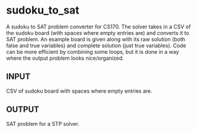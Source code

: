 # sudoku_to_sat
A sudoku to SAT problem converter for CS170.
The solver takes in a CSV of the sudoku board (with spaces where empty entries are) and converts it to SAT problem.
An example board is given along with its raw solution (both false and true variables) and complete solution (just true variables).
Code can be more efficient by combining some loops, but it is done in a way where the output problem looks nice/organized.

INPUT
-----
CSV of sudoku board with spaces where empty entries are.

OUTPUT
------
SAT problem for a STP solver.
